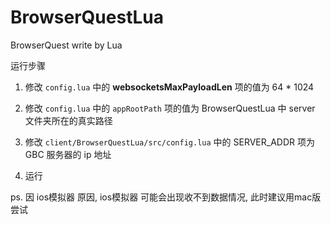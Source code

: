 # BrowserQuestLua
BrowserQuest write by Lua

运行步骤

1. 修改 `config.lua` 中的 __websocketsMaxPayloadLen__ 项的值为 64 * 1024 

2. 修改 `config.lua` 中的 `appRootPath` 项的值为 BrowserQuestLua 中 server 文件夹所在的真实路径

3. 修改 `client/BrowserQuestLua/src/config.lua` 中的 SERVER_ADDR 项为 GBC 服务器的 ip 地址

4. 运行

ps. 因 ios模拟器 原因, ios模拟器 可能会出现收不到数据情况, 此时建议用mac版尝试
